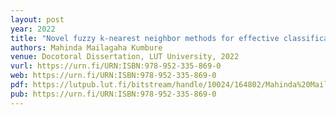 ```yaml
---
layout: post
year: 2022
title: "Novel fuzzy k-nearest neighbor methods for effective classification and regression"
authors: Mahinda Mailagaha Kumbure
venue: Docotoral Dissertation, LUT University, 2022
vurl: https://urn.fi/URN:ISBN:978-952-335-869-0
web: https://urn.fi/URN:ISBN:978-952-335-869-0
pdf: https://lutpub.lut.fi/bitstream/handle/10024/164802/Mahinda%20Mailagaha%20Kumbure_A4.pdf?sequence=1&isAllowed=y
pub: https://urn.fi/URN:ISBN:978-952-335-869-0
---
```


